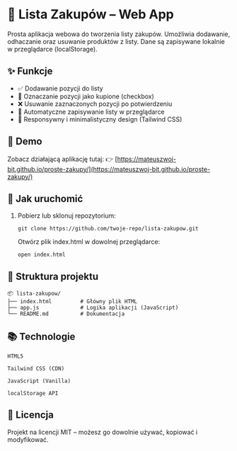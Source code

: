 # 🛒 Lista Zakupów – Web App

Prosta aplikacja webowa do tworzenia listy zakupów. Umożliwia dodawanie, odhaczanie oraz usuwanie produktów z listy. Dane są zapisywane lokalnie w przeglądarce (localStorage).

## ✨ Funkcje

- ✅ Dodawanie pozycji do listy
- 📝 Oznaczanie pozycji jako kupione (checkbox)
- ❌ Usuwanie zaznaczonych pozycji po potwierdzeniu
- 💾 Automatyczne zapisywanie listy w przeglądarce
- 📱 Responsywny i minimalistyczny design (Tailwind CSS)

## 🔗 Demo

Zobacz działającą aplikację tutaj:
👉 [https://mateuszwoj-bit.github.io/proste-zakupy/](https://mateuszwoj-bit.github.io/proste-zakupy/)


## 🔧 Jak uruchomić

1. Pobierz lub sklonuj repozytorium:
   ```
   git clone https://github.com/twoje-repo/lista-zakupow.git
   ```
   
   Otwórz plik index.html w dowolnej przeglądarce:
   ```
   open index.html
   ```

  ## 📁 Struktura projektu
```
📦 lista-zakupow/
├── index.html         # Główny plik HTML
├── app.js             # Logika aplikacji (JavaScript)
└── README.md          # Dokumentacja
```
  ## 📚 Technologie
```
HTML5

Tailwind CSS (CDN)

JavaScript (Vanilla)

localStorage API
```

   ## 📜 Licencja
Projekt na licencji MIT – możesz go dowolnie używać, kopiować i modyfikować.
